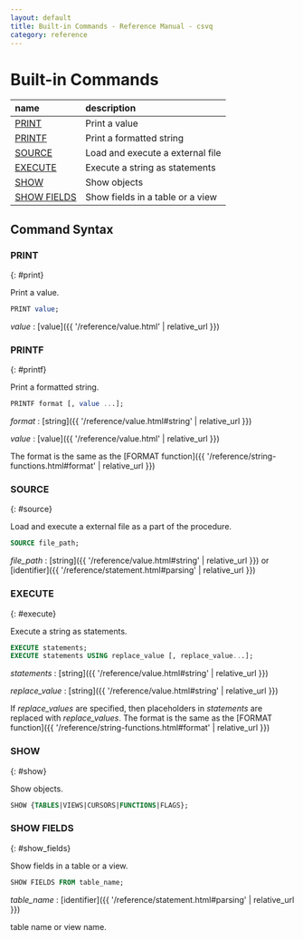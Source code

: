 ```yaml
---
layout: default
title: Built-in Commands - Reference Manual - csvq
category: reference
---
```


# Built-in Commands

| name | description |
| :- | :- |
| [PRINT](#print)     | Print a value |
| [PRINTF](#printf)   | Print a formatted string |
| [SOURCE](#source)   | Load and execute a external file |
| [EXECUTE](#execute) | Execute a string as statements |
| [SHOW](#show)       | Show objects |
| [SHOW FIELDS](#show_fields) | Show fields in a table or a view |

## Command Syntax

### PRINT
{: #print}

Print a value.

```sql
PRINT value;
```

_value_
: [value]({{ '/reference/value.html' | relative_url }})


### PRINTF
{: #printf}

Print a formatted string.

```sql
PRINTF format [, value ...];
```

_format_
: [string]({{ '/reference/value.html#string' | relative_url }})

_value_
: [value]({{ '/reference/value.html' | relative_url }})

The format is the same as the [FORMAT function]({{ '/reference/string-functions.html#format' | relative_url }})


### SOURCE
{: #source}

Load and execute a external file as a part of the procedure.

```sql
SOURCE file_path;
```

_file_path_
: [string]({{ '/reference/value.html#string' | relative_url }}) or [identifier]({{ '/reference/statement.html#parsing' | relative_url }})


### EXECUTE
{: #execute}

Execute a string as statements.

```sql
EXECUTE statements;
EXECUTE statements USING replace_value [, replace_value...];
```

_statements_
: [string]({{ '/reference/value.html#string' | relative_url }})

_replace_value_
: [string]({{ '/reference/value.html#string' | relative_url }})

If _replace_values_ are specified, then placeholders in _statements_ are replaced with _replace_values_.
The format is the same as the [FORMAT function]({{ '/reference/string-functions.html#format' | relative_url }})


### SHOW
{: #show}

Show objects.

```sql
SHOW {TABLES|VIEWS|CURSORS|FUNCTIONS|FLAGS};
```

### SHOW FIELDS
{: #show_fields}

Show fields in a table or a view.

```sql
SHOW FIELDS FROM table_name;
```

_table_name_
: [identifier]({{ '/reference/statement.html#parsing' | relative_url }})
  
  table name or view name.